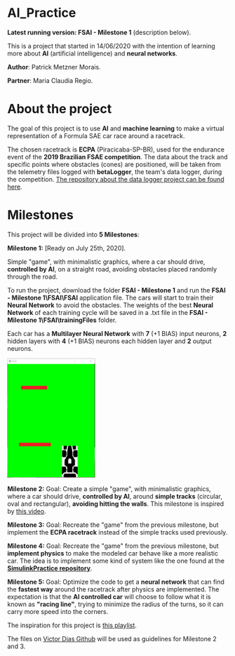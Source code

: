 # AI_Practice

**Latest running version: FSAI - Milestone 1** (description below).

This is a project that started in 14/06/2020 with the intention of learning more about **AI** (artificial intelligence) and **neural networks**.

**Author**: 	Patrick Metzner Morais.

**Partner**: 	Maria Claudia Regio.


# About the project

The goal of this project is to use **AI** and **machine learning** to make a virtual representation of a Formula SAE car race around a racetrack.

The chosen racetrack is **ECPA** (Piracicaba-SP-BR), used for the endurance event of the **2019 Brazilian FSAE competition**. The data about the track and specific points where obstacles (cones) are positioned, will be taken from the telemetry files logged with **betaLogger**, the team's data logger, during the competition. [The repository about the data logger project can be found here](https://github.com/patrickmetzner/betaLogger). 

# Milestones

This project will be divided into **5 Milestones**:

**Milestone 1:** [Ready on July 25th, 2020]. 

Simple "game", with minimalistic graphics, where a car should drive, **controlled by AI**, on a straight road, avoiding obstacles placed randomly through the road. 

To run the project, download the folder **FSAI - Milestone 1** and run the **FSAI - Milestone 1\FSAI\FSAI** application file. The cars will start to train their **Neural Network** to avoid the obstacles. The weights of the best **Neural Network** of each training cycle will be saved in a .txt file in the **FSAI - Milestone 1\FSAI\trainingFiles** folder. 

Each car has a **Multilayer Neural Network** with **7** (+1 BIAS) input neurons, **2** hidden layers with **4** (+1 BIAS) neurons each hidden layer and **2** output neurons.

<img src="https://github.com/patrickmetzner/AI_Practice/blob/master/FSAI%20-%20Milestone%201/FSAI/images/Milestone1.PNG" width=200>


**Milestone 2:** Goal: Create a simple "game", with minimalistic graphics, where a car should drive, **controlled by AI**, around **simple tracks** (circular, oval and rectangular), **avoiding hitting the walls**. This milestone is inspired by [this video](https://www.youtube.com/watch?v=gnfkfUQvKDw&list=PLPWikzi38KIwwQdolewJb_Ei1NAb4BSFg&index=3).

**Milestone 3:** Goal: Recreate the "game" from the previous milestone, but implement the **ECPA racetrack** instead of the simple tracks used previously.

**Milestone 4:** Goal: Recreate the "game" from the previous milestone, but **implement physics** to make the modeled car behave like a more realistic car. The idea is to implement some kind of system like the one found at the **[SimulinkPractice repository](https://github.com/patrickmetzner/SimulinkPractice)**.

**Milestone 5:** Goal: Optimize the code to get a **neural network** that can find the **fastest way** around the racetrack after physics are implemented. The expectation is that the **AI controlled car** will choose to follow what it is known as **"racing line"**, trying to minimize the radius of the turns, so it can carry more speed into the corners. 




The inspiration for this project is [this playlist](https://www.youtube.com/watch?v=NZlIYr1slAk&list=PLPWikzi38KIwwQdolewJb_Ei1NAb4BSFg).

The files on [Victor Dias Github](https://github.com/JVictorDias) will be used as guidelines for Milestone 2 and 3.
